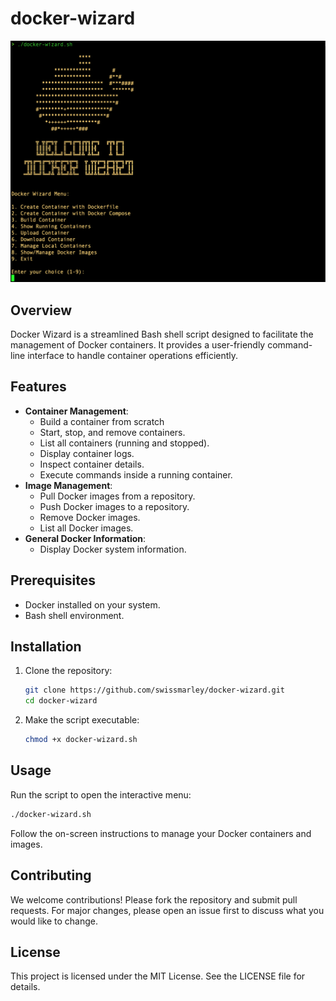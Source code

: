 # docker-wizard

![alt text](https://github.com/swissmarley/docker-wizard/blob/main/UI_Menu.png?raw=true)

## Overview

Docker Wizard is a streamlined Bash shell script designed to facilitate the management of Docker containers. It provides a user-friendly command-line interface to handle container operations efficiently.

## Features

- **Container Management**: 
  - Build a container from scratch
  - Start, stop, and remove containers.
  - List all containers (running and stopped).
  - Display container logs.
  - Inspect container details.
  - Execute commands inside a running container.
- **Image Management**:
  - Pull Docker images from a repository.
  - Push Docker images to a repository.
  - Remove Docker images.
  - List all Docker images.
- **General Docker Information**:
  - Display Docker system information.

## Prerequisites

- Docker installed on your system.
- Bash shell environment.

## Installation

1. Clone the repository:
   ```sh
   git clone https://github.com/swissmarley/docker-wizard.git
   cd docker-wizard
   ```

2. Make the script executable:
   ```sh
   chmod +x docker-wizard.sh
   ```

## Usage

Run the script to open the interactive menu:
```sh
./docker-wizard.sh
```

Follow the on-screen instructions to manage your Docker containers and images.

## Contributing

We welcome contributions! Please fork the repository and submit pull requests. For major changes, please open an issue first to discuss what you would like to change.

## License

This project is licensed under the MIT License. See the LICENSE file for details.
